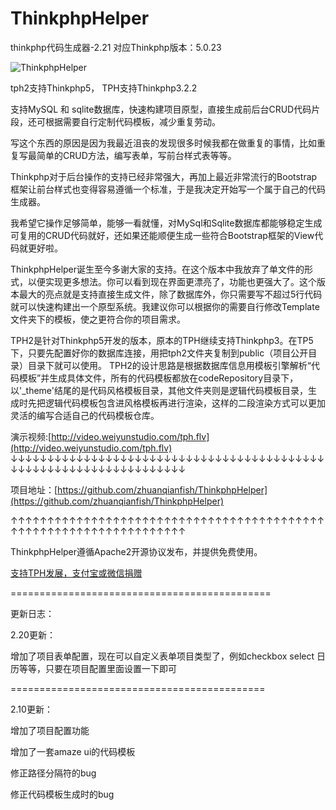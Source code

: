 ThinkphpHelper 
=============================================

thinkphp代码生成器-2.21	对应Thinkphp版本：5.0.23

![ThinkphpHelper](http://weiyunstudio.qiniudn.com/tph2.jpg)

tph2支持Thinkphp5， TPH支持Thinkphp3.2.2

支持MySQL 和 sqlite数据库，快速构建项目原型，直接生成前后台CRUD代码片段，还可根据需要自行定制代码模板，减少重复劳动。

写这个东西的原因是因为我最近沮丧的发现很多时候我都在做重复的事情，比如重复写最简单的CRUD方法，编写表单，写前台样式表等等。

Thinkphp对于后台操作的支持已经非常强大，再加上最近非常流行的Bootstrap框架让前台样式也变得容易遵循一个标准，于是我决定开始写一个属于自己的代码生成器。

我希望它操作足够简单，能够一看就懂，对MySql和Sqlite数据库都能够稳定生成可复用的CRUD代码就好，还如果还能顺便生成一些符合Bootstrap框架的View代码就更好啦。

ThinkphpHelper诞生至今多谢大家的支持。在这个版本中我放弃了单文件的形式，以便实现更多想法。你可以看到现在界面更漂亮了，功能也更强大了。这个版本最大的亮点就是支持直接生成文件，除了数据库外，你只需要写不超过5行代码就可以快速构建出一个原型系统。我建议你可以根据你的需要自行修改Template文件夹下的模板，使之更符合你的项目需求。

TPH2是针对Thinkphp5开发的版本，原本的TPH继续支持Thinkphp3。在TP5下，只要先配置好你的数据库连接，用把tph2文件夹复制到public（项目公开目录）目录下就可以使用。
TPH2的设计思路是根据数据库信息用模板引擎解析“代码模板”并生成具体文件，所有的代码模板都放在codeRepository目录下，以'_theme'结尾的是代码风格模板目录，其他文件夹则是逻辑代码模板目录，生成时先把逻辑代码模板包含进风格模板再进行渲染，这样的二段渲染方式可以更加灵活的编写合适自己的代码模板仓库。

演示视频:[http://video.weiyunstudio.com/tph.flv](http://video.weiyunstudio.com/tph.flv)
↓↓↓↓↓↓↓↓↓↓↓↓↓↓↓↓↓↓↓↓↓↓↓↓↓↓↓↓↓↓↓↓↓↓↓↓↓↓↓↓↓↓↓↓↓↓↓↓↓↓↓↓↓↓↓↓↓↓↓↓↓↓↓↓↓↓↓

项目地址：[https://github.com/zhuanqianfish/ThinkphpHelper](https://github.com/zhuanqianfish/ThinkphpHelper)

↑↑↑↑↑↑↑↑↑↑↑↑↑↑↑↑↑↑↑↑↑↑↑↑↑↑↑↑↑↑↑↑↑↑↑↑↑↑↑↑↑↑↑↑↑↑↑↑↑↑↑↑↑↑↑↑↑↑↑↑↑↑↑↑↑↑↑

ThinkphpHelper遵循Apache2开源协议发布，并提供免费使用。

[支持TPH发展，支付宝或微信捐赠](http://zhuanqianfish.github.io/ThinkphpHelper/donation.html)

=============================================

更新日志：

2.20更新：

增加了项目表单配置，现在可以自定义表单项目类型了，例如checkbox select 日历等等，只要在项目配置里面设置一下即可

============================================

2.10更新：

增加了项目配置功能

增加了一套amaze ui的代码模板

修正路径分隔符的bug

修正代码模板生成时的bug
